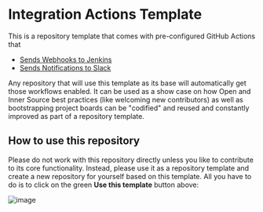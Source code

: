 # Integration Actions Template

This is a repository template that comes with pre-configured GitHub Actions that
* [Sends Webhooks to Jenkins](.github/workflows/jenkins_trigger.yml)
* [Sends Notifications to Slack](.github/workflows/slack_notify.yml)

Any repository that will use this template as its base will automatically get those workflows enabled. It can be used as a show case on how Open and Inner Source best practices (like welcoming new contributors) as well as bootstrapping project boards can be "codified" and reused and constantly improved as part of a repository template. 

## How to use this repository

Please do not work with this repository directly unless you like to contribute to its core functionality. Instead, please use it as a repository template and create a new repository for yourself based on this template. All you have to do is to click on the green __Use this template__ button above:

![image](https://user-images.githubusercontent.com/1558042/81130432-991def00-8efc-11ea-873e-16da390cc459.png)
